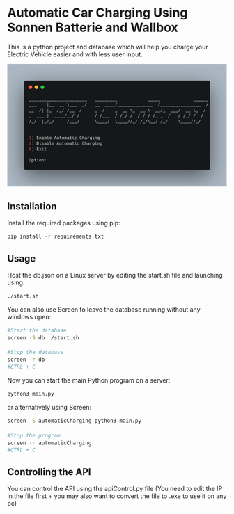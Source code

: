 # Automatic Car Charging Using Sonnen Batterie and Wallbox

This is a python project and database which will help you charge your Electric Vehicle easier and with less user input.

![Preview](preview.png?raw=true "Preview")

## Installation

Install the required packages using pip:

```bash
pip install -r requirements.txt
```

## Usage

Host the db.json on a Linux server by editing the start.sh file and launching using:

```bash
./start.sh
```
You can also use Screen to leave the database running without any windows open:

```bash
#Start the database
screen -S db ./start.sh

#Stop the database 
screen -r db
#CTRL + C
```
Now you can start the main Python program on a server:
```bash
python3 main.py
```
or alternatively using Screen:
```bash
screen -S automaticCharging python3 main.py

#Stop the program
screen -r automaticCharging
#CTRL + C
```
## Controlling the API
You can control the API using the apiControl.py file (You need to edit the IP in the file first + you may also want to convert the file to .exe to use it on any pc)

